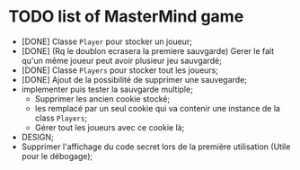 # TODO list of MasterMind game

- [DONE] Classe `Player` pour stocker un joueur;
- [DONE] (Rq le doublon ecrasera la premiere sauvgarde) Gerer le fait qu'un même joueur peut avoir plusieur jeu sauvgardé;
- [DONE] Classe `Players` pour stocker tout les joueurs;
- [DONE] Ajout de la possibilité de supprimer une sauvegarde;
- implementer puis tester la sauvgarde multiple;
  - Supprimer les ancien cookie stocké;
  - les remplacé par un seul cookie qui va contenir une instance de la class `Players`;
  - Gérer tout les joueurs avec ce cookie là;
- DESIGN;
- Supprimer l'affichage du code secret lors de la première utilisation (Utile pour le débogage);
  